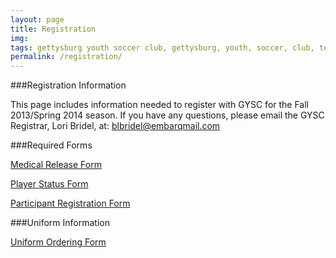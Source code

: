 ```yaml
---
layout: page
title: Registration
img: 
tags: gettysburg youth soccer club, gettysburg, youth, soccer, club, teams, registration
permalink: /registration/
---
```

###Registration Information

This page includes information needed to register with GYSC for the Fall 2013/Spring 2014 season. If you have any questions, please email the GYSC Registrar, Lori Bridel, at: <a href="mailto:blbridel@embarqmail.com">blbridel@embarqmail.com</a> 

###Required Forms

<a href="https://www.dropbox.com/s/7qfdk24zfej4bak/Medical_Release1.pdf">Medical Release Form</a>

<a href="https://www.dropbox.com/s/jtn4jhqrw0dmyca/Player_Status1.pdf">Player Status Form</a>

<a href="https://www.dropbox.com/s/f4r13k6o4mtg6lu/Participant%20Registration6.pdf">Participant Registration Form</a>

###Uniform Information

<a href="https://www.dropbox.com/s/e0p9c1mjqz8i36a/Uniform_Order_2013.xlsx">Uniform Ordering Form</a>

